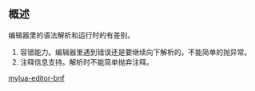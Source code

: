 ## 概述
编辑器里的语法解析和运行时的有差别。
1. 容错能力。编辑器里遇到错误还是要继续向下解析的。不能简单的抛异常。
2. 注释信息支持。解析时不能简单抛弃注释。

[mylua-editor-bnf](./mylua-editor.bnf)